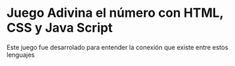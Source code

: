 # Juego Adivina el número con HTML, CSS y Java Script
Este juego fue desarrolado para entender la conexión que existe entre estos lenguajes

